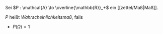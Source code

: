 Sei $P : \mathcal{A} \to \overline{\mathbb{R}}_+$ ein [[zettel/Maß|Maß]].

$P$ heißt *Wahrscheinlichkeitsmaß*, falls
- $P(\Omega) = 1$